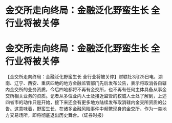 # 金交所走向终局：金融泛化野蛮生长 全行业将被关停

# 金交所走向终局：金融泛化野蛮生长 全行业将被关停

【金交所走向终局：金融泛化野蛮生长
全行业将被关停】财联社3月25日电，湖南、辽宁、西安、重庆四地的地方金融监管部门先后发布公告，表示将取消各自辖内金交所的业务资质，今后四地都将不再有金交所，也不再有任何主体具备从事金交所相关业务的资质。记者从多位业内人士及接近监管的权威人士处了解到，上述四省市的动作只是开始，接下来还会有更多地方陆续发布取消辖内金交所资质的公告。这意味着，野蛮生长、在诸多金融风险事件中频繁现身的金交所，作为一类地方交易场所，即将彻底退出历史舞台。（证券时报）

